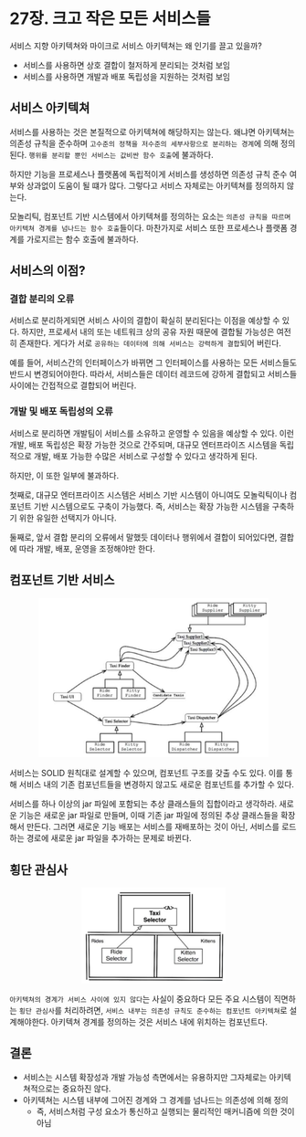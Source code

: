 # 27장. 크고 작은 모든 서비스들

서비스 지향 아키텍쳐와 마이크로 서비스 아키텍쳐는 왜 인기를 끌고 있을까?

- 서비스를 사용하면 상호 결합이 철저하게 분리되는 것처럼 보임
- 서비스를 사용하면 개발과 배포 독립성을 지원하는 것처럼 보임

## 서비스 아키텍쳐

서비스를 사용하는 것은 본질적으로 아키텍쳐에 해당하지는 않는다.
왜냐면 아키텍쳐는 의존성 규칙을 준수하며 `고수준의 정책을 저수준의 세부사항으로 분리하는 경계`에 의해 정의된다.
`행위를 분리할 뿐인 서비스는 값비싼 함수 호출`에 불과하다.

하지만 기능을 프로세스나 플랫폼에 독립적이게 서비스를 생성하면 의존성 규칙 준수 여부와 상과없이 도움이 될 떄가 많다.
그렇다고 서비스 자체로는 아키텍쳐를 정의하지 않는다.

모놀리틱, 컴포넌트 기반 시스템에서 아키텍쳐를 정의하는 요소는 `의존성 규칙을 따르며 아키텍쳐 경계를 넘나드는 함수 호출`들이다.
마찬가지로 서비스 또한 프로세스나 플랫폼 경계를 가로지르는 함수 호출에 불과하다.

## 서비스의 이점?

### 결합 분리의 오류

서비스로 분리하게되면 서비스 사이의 결합이 확실히 분리된다는 이점을 예상할 수 있다.
하지만, 프로세서 내의 또는 네트워크 상의 공유 자원 때문에 결합될 가능성은 여전히 존재한다.
게다가 서로 `공유하는 데이터에 의해 서비스는 강력하게 결합`되어 버린다.

예를 들어, 서비스간의 인터페이스가 바뀌면 그 인터페이스를 사용하는 모든 서비스들도 반드시 변경되어야한다.
따라서, 서비스들은 데이터 레코드에 강하게 결합되고 서비스들 사이에는 간접적으로 결합되어 버린다.

### 개발 및 배포 독립성의 오류

서비스로 분리하면 개발팀이 서비스를 소유하고 운영할 수 있음을 예상할 수 있다.
이런 개발, 배포 독립성은 확장 가능한 것으로 간주되며, 대규모 엔터프라이즈 시스템을 독립적으로
개발, 배포 가능한 수많은 서비스로 구성할 수 있다고 생각하게 된다.

하지만, 이 또한 일부에 불과하다.

첫째로, 대규모 엔터프라이즈 시스템은 서비스 기반 시스템이 아니여도 모놀릭틱이나 컴포넌트 기반 시스템으로도 구축이 가능했다.
즉, 서비스는 확장 가능한 시스템을 구축하기 위한 유일한 선택지가 아니다.

둘째로, 앞서 결합 분리의 오류에서 말했듯 데이터나 행위에서 결합이 되어있다면, 결합에 따라
개발, 배포, 운영을 조정해야만 한다.

## 컴포넌트 기반 서비스

<p align="center"><img src="./img/18.png" width="80%"></p>

서비스는 SOLID 원칙대로 설계할 수 있으며, 컴포넌트 구조를 갖출 수도 있다. 이를 통해
서비스 내의 기존 컴포넌트들을 변경하지 않고도 새로운 컴포넌트를 추가할 수 있다.

서비스를 하나 이상의 jar 파일에 포함되는 추상 클래스들의 집합이라고 생각하라. 
새로운 기능은 새로운 jar 파일로 만들며, 이때 기존 jar 파일에 정의된 추상 클래스들을 확장해서 만든다.
그러면 새로운 기능 배포는 서비스를 재배포하는 것이 아닌, 서비스를 로드하는 경로에 새로운 jar 파일을 추가하는 문제로 바뀐다.

## 횡단 관심사

<p align="center"><img src="./img/19.png" width="50%"></p>

`아키텍쳐의 경계가 서비스 사이에 있지 않다`는 사실이 중요하다
모든 주요 시스템이 직면하는 `횡단 관심사`를 처리하려면, `서비스 내부는 의존성 규칙도 준수하는 컴포넌트 아키텍쳐`로 설계해야한다.
아키텍쳐 경계를 정의하는 것은 서비스 내에 위치하는 컴포넌트다.

## 결론

- 서비스는 시스템 확장성과 개발 가능성 측면에서는 유용하지만 그자체로는 아키텍쳐적으로는 중요하진 않다.
- 아키텍쳐는 시스템 내부에 그어진 경계와 그 경계를 넘나드는 의존성에 의해 정의
  - 즉, 서비스처럼 구성 요소가 통신하고 실행되는 물리적인 매커니즘에 의한 것이 아님
